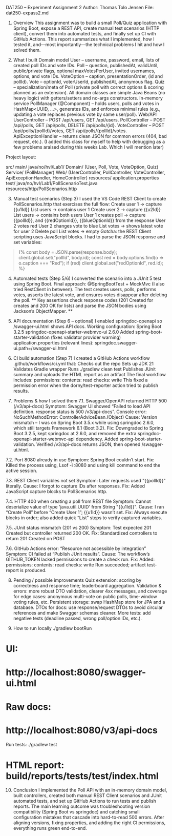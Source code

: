 DAT250 – Experiment Assignment 2
Author: Thomas Tolo Jensen
File: dat250-expass2.md

1. Overview
This assignment was to build a small Poll/Quiz application with Spring Boot, expose a REST API, create manual test scenarios (HTTP client), convert them into automated tests, and finally set up CI with GitHub Actions.
This report summarizes what I implemented, how I tested it, and—most importantly—the technical problems I hit and how I solved them.

2. What I built
Domain model
User – username, password, email, lists of created poll IDs and vote IDs.
Poll – question, publishedAt, validUntil, public/private flags, optional maxVotesPerUser, invited usernames, options, and vote IDs.
VoteOption – caption, presentationOrder, (id and pollId).
Vote – optionId, voterUserId, publishedAt, anonymous flag.
Quiz – specialization/meta of Poll (private poll with correct options & scoring planned as an extension).
All domain classes are simple Java Beans (no heavy logic) with getters/setters and no-args constructors.
In-memory service
PollManager (@Component) – holds users, polls and votes in HashMap<UUID, …>, generates IDs, and enforces minimal rules (e.g., updating a vote replaces previous vote by same user/poll).
Web/API
UserController – POST /api/users, GET /api/users.
PollController – POST /api/polls, GET /api/polls, DELETE /api/polls/{id}.
VoteController – POST /api/polls/{pollId}/votes, GET /api/polls/{pollId}/votes.
ApiExceptionHandler – returns clean JSON for common errors (404, bad request, etc.). (I added this class for myself to help with debugging as a few problems araised during this weeks Lab. Which I will mention later)

Project layout:

src/
  main/
    java/no/hvl/Lab1/
      Domain/ (User, Poll, Vote, VoteOption, Quiz)
      Service/ (PollManager)
      Web/ (UserController, PollController, VoteController, ApiExceptionHandler, HomeController)
    resources/
      application.properties
  test/
    java/no/hvl/Lab1/PollScenarioTest.java
    resources/http/PollScenarios.http

3. Manual test scenarios (Step 3)
I used the VS Code REST Client to create PollScenarios.http that exercises the full flow:
Create user 1 → capture {{u1Id}}
List users → contains user 1
Create user 2 → capture {{u2Id}}
List users → contains both users
User 1 creates poll → capture {{pollId}}, and {{redOptionId}}, {{blueOptionId}} from the response
User 2 votes red
User 2 changes vote to blue
List votes → shows latest vote for user 2
Delete poll
List votes → empty
Gotcha: the REST Client scripting uses JavaScript blocks. I had to parse the JSON response and set variables:
> {%
  const body = JSON.parse(response.body);
  client.global.set("pollId", body.id);
  const red = body.options.find(o => o.caption === "Red");
  if (red) client.global.set("redOptionId", red.id);
%}

4. Automated tests (Step 5/6)
I converted the scenario into a JUnit 5 test using Spring Boot.
Final approach: @SpringBootTest + MockMvc (I also tried RestClient in between).
The test creates users, polls, performs votes, asserts the latest vote, and ensures votes disappear after deleting the poll.
** Key assertions check response codes (201 Created for creates and 200 OK for lists) and parse the JSON bodies using Jackson’s ObjectMapper. **

5. API documentation (Step 6 – optional)
I enabled springdoc-openapi so /swagger-ui.html shows API docs.
Working configuration:
Spring Boot 3.2.5
springdoc-openapi-starter-webmvc-ui 2.6.0
Added spring-boot-starter-validation (fixes validator provider warning)
application.properties (relevant lines):
springdoc.swagger-ui.path=/swagger-ui.html


6. CI build automation (Step 7)
I created a GitHub Actions workflow .github/workflows/ci.yml that:
Checks out the repo
Sets up JDK 21
Validates Gradle wrapper
Runs ./gradlew clean test
Publishes JUnit summary and uploads the HTML report as an artifact
The final workflow includes:
permissions:
  contents: read
  checks: write
This fixed a permission error when the dorny/test-reporter action tried to publish results.

7. Problems & how I solved them
7.1. Swagger/OpenAPI returned HTTP 500 (/v3/api-docs)
Symptom: Swagger UI showed “Failed to load API definition. response status is 500 /v3/api-docs”.
Console error: NoSuchMethodError: ControllerAdviceBean.<init>(Object)
Cause: Version mismatch – I was on Spring Boot 3.5.x while using springdoc 2.6.0, which still targets Framework 6.1 (Boot 3.2).
Fix:
Downgraded to Spring Boot 3.2.5, kept springdoc at 2.6.0, and removed the extra springdoc-openapi-starter-webmvc-api dependency.
Added spring-boot-starter-validation.
Verified /v3/api-docs returns JSON, then opened /swagger-ui.html.

7.2. Port 8080 already in use
Symptom: Spring Boot couldn’t start.
Fix: Killed the process using, Lsof -i :8080 and using kill command to end the active session.

7.3. REST Client variables not set
Symptom: Later requests used "{{pollId}}" literally.
Cause: I forgot to capture IDs after responses.
Fix: Added JavaScript capture blocks to PollScenarios.http.

7.4. HTTP 400 when creating a poll from REST file
Symptom: Cannot deserialize value of type 'java.util.UUID' from String "{{u1Id}}".
Cause: I ran “Create Poll” before “Create User 1”; {{u1Id}} wasn’t set.
Fix: Always execute blocks in order; also added quick “List” steps to verify captured variables.

7.5. JUnit status mismatch (201 vs 200)
Symptom: Test expected 201 Created but controller returned 200 OK.
Fix: Standardized controllers to return 201 Created on POST 

7.6. GitHub Actions error: “Resource not accessible by integration”
Symptom: CI failed at “Publish JUnit results”.
Cause: The workflow’s GITHUB_TOKEN lacked permissions to create a check run.
Fix: Added:
permissions:
  contents: read
  checks: write
Run succeeded; artifact test-report is produced.

8. Pending / possible improvements
Quiz extension: scoring by correctness and response time; leaderboard aggregation.
Validation & errors: more robust DTO validation, clearer 4xx messages, and coverage for edge cases: anonymous multi-vote on public polls, time-window voting rules, etc.
Persistent storage: swap HashMap store for JPA and a database.
DTOs for docs: use response/request DTOs to avoid circular references and make Swagger schemas cleaner.
More tests: add negative tests (deadline passed, wrong poll/option IDs, etc.).

9. How to run locally
./gradlew bootRun
# UI:
#   http://localhost:8080/swagger-ui.html
# Raw docs:
#   http://localhost:8080/v3/api-docs
Run tests:
./gradlew test
# HTML report: build/reports/tests/test/index.html

10. Conclusion
I implemented the Poll API with an in-memory domain model, built controllers, created both manual REST Client scenarios and JUnit automated tests, and set up GitHub Actions to run tests and publish reports. The main learning outcome was troubleshooting version compatibility (Spring Boot vs springdoc) and catching small configuration mistakes that cascade into hard-to-read 500 errors. After aligning versions, fixing properties, and adding the right CI permissions, everything runs green end-to-end.